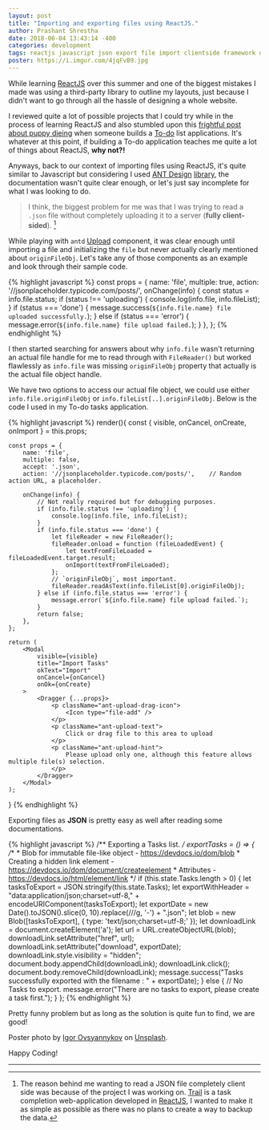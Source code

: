 ```yaml
---
layout: post
title: "Importing and exporting files using ReactJS." 
author: Prashant Shrestha 
date: 2018-06-04 13:43:14 -400
categories: development
tags: reactjs javascript json export file import clientside framework upload 
poster: https://i.imgur.com/4jqFvB9.jpg
---
```


While learning [ReactJS](https://reactjs.org/) over this summer and one of the biggest mistakes I made was using a third-party library to outline my layouts, just because I didn't want to go through all the hassle of designing a whole website.

I reviewed quite a lot of possible projects that I could try while in the process of learning ReactJS and also stumbled upon this [frightful post about puppy dieing](https://medium.freecodecamp.org/every-time-you-build-a-to-do-list-app-a-puppy-dies-505b54637a5d) when someone builds a [To-do](https://intern0t.github.io/Trail/) list applications. It's whatever at this point, if building a To-do application teaches me quite a lot of things about ReactJS, **why not?!**

Anyways, back to our context of importing files using ReactJS, it's quite similar to Javascript but considering I used [ANT Design](https://ant.design/) [library](https://www.npmjs.com/package/antd), the documentation wasn't quite clear enough, or let's just say incomplete for what I was looking to do. 

> I think, the biggest problem for me was that I was trying to read a `.json` file without completely uploading it to a server (**fully client-sided**). [^1]

<!--excerpt-->

While playing with `antd` [Upload](https://ant.design/components/upload/) component, it was clear enough until importing a file and initializing the `file` but never actually clearly mentioned about `originFileObj`. Let's take any of those components as an example and look through their sample code.

{% highlight javascript %}
const props = {
  name: 'file',
  multiple: true,
  action: '//jsonplaceholder.typicode.com/posts/',
  onChange(info) {
    const status = info.file.status;
    if (status !== 'uploading') {
      console.log(info.file, info.fileList);
    }
    if (status === 'done') {
      message.success(`${info.file.name} file uploaded successfully.`);
    } else if (status === 'error') {
      message.error(`${info.file.name} file upload failed.`);
    }
  },
};
{% endhighlight %}

I then started searching for answers about why `info.file` wasn't returning an actual file handle for me to read through with `FileReader()` but worked flawlessly as `info.file` was missing `originFileObj` property that actually is the actual file object handle. 

We have two options to access our actual file object, we could use either `info.file.originFileObj` or `info.fileList[..].originFileObj`. Below is the code I used in my To-do tasks application.

{% highlight javascript %}
render(){
    const { visible, onCancel, onCreate, onImport } = this.props;

    const props = {
        name: 'file',
        multiple: false,
        accept: '.json',
        action: '//jsonplaceholder.typicode.com/posts/',    // Random action URL, a placeholder.

        onChange(info) {
            // Not really required but for debugging purposes.
            if (info.file.status !== 'uploading') {
                console.log(info.file, info.fileList);
            }
            if (info.file.status === 'done') {
                let fileReader = new FileReader();
                fileReader.onload = function (fileLoadedEvent) {
                    let textFromFileLoaded = fileLoadedEvent.target.result;
                    onImport(textFromFileLoaded);
                };
                // `originFileObj`, most important.
                fileReader.readAsText(info.fileList[0].originFileObj);
            } else if (info.file.status === 'error') {
                message.error(`${info.file.name} file upload failed.`);
            }
            return false;
        },
    };

    return (
        <Modal
            visible={visible}
            title="Import Tasks"
            okText="Import"
            onCancel={onCancel}
            onOk={onCreate}
        >
            <Dragger {...props}>
                <p className="ant-upload-drag-icon">
                    <Icon type="file-add" />
                </p>
                <p className="ant-upload-text">
                    Click or drag file to this area to upload
                </p>
                <p className="ant-upload-hint">
                    Please upload only one, although this feature allows multiple file(s) selection.
                </p>
            </Dragger>
        </Modal>
    );
}
{% endhighlight %}

Exporting files as **JSON** is pretty easy as well after reading some documentations.

{% highlight javascript %}
/** Exporting a Tasks list. */
exportTasks = () => {
    /**
     * Blob for immutable file-like object - https://devdocs.io/dom/blob
     * Creating a hidden link element - https://devdocs.io/dom/document/createelement
     * Attributes - https://devdocs.io/html/element/link
     */
    if (this.state.Tasks.length > 0) {
        let tasksToExport = JSON.stringify(this.state.Tasks);
        let exportWithHeader = "data:application/json;charset=utf-8," + encodeURIComponent(tasksToExport);
        let exportDate = new Date().toJSON().slice(0, 10).replace(/\//g, '-') + ".json";
        let blob = new Blob([tasksToExport], { type: 'text/json;charset=utf-8;' });
        let downloadLink = document.createElement('a');
        let url = URL.createObjectURL(blob);
        downloadLink.setAttribute("href", url);
        downloadLink.setAttribute("download", exportDate);
        downloadLink.style.visibility = "hidden";
        document.body.appendChild(downloadLink);
        downloadLink.click();
        document.body.removeChild(downloadLink);
        message.success("Tasks successfully exported with the filename : " + exportDate);
    } else {
        // No Tasks to export.
        message.error("There are no tasks to export, please create a task first.");
    }
};
{% endhighlight %}

Pretty funny problem but as long as the solution is quite fun to find, we are good!

Poster photo by [Igor Ovsyannykov](https://unsplash.com/photos/zIAOSvHzvBw) on [Unsplash](https://unsplash.com/).

Happy Coding!

***

[^1]: The reason behind me wanting to read a JSON file completely client side was because of the project I was working on. [Trail](https://trail.prashant.me/) is a task completion web-application developed in [ReactJS](https://reactjs.org/), I wanted to make it as simple as possible as there was no plans to create a way to backup the data.